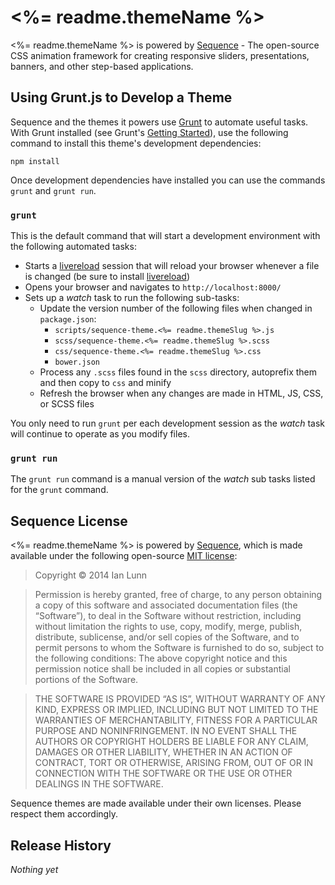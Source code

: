 # <%= readme.themeName %>

<%= readme.themeName %> is powered by [Sequence](http://sequencejs.com/) - The open-source CSS animation framework for creating responsive sliders, presentations, banners, and other step-based applications.

## Using Grunt.js to Develop a Theme

Sequence and the themes it powers use [Grunt](http://gruntjs.com/) to automate useful tasks. With Grunt installed (see Grunt's [Getting Started](http://gruntjs.com/getting-started)), use the following command to install this theme's development dependencies:

```
npm install
```

Once development dependencies have installed you can use the commands `grunt` and `grunt run`.

### `grunt`

This is the default command that will start a development environment with the following automated tasks:

- Starts a [livereload](http://livereload.com/) session that will reload your browser whenever a file is changed (be sure to install [livereload](http://livereload.com/))
- Opens your browser and navigates to `http://localhost:8000/`
- Sets up a *watch* task to run the following sub-tasks:
  - Update the version number of the following files when changed in `package.json`:
    - `scripts/sequence-theme.<%= readme.themeSlug %>.js`
    - `scss/sequence-theme.<%= readme.themeSlug %>.scss`
    - `css/sequence-theme.<%= readme.themeSlug %>.css`
    - `bower.json`
  - Process any `.scss` files found in the `scss` directory, autoprefix them and then copy to `css` and minify
  - Refresh the browser when any changes are made in HTML, JS, CSS, or SCSS files

You only need to run `grunt` per each development session as the *watch* task will continue to operate as you modify files.

### `grunt run`

The `grunt run` command is a manual version of the *watch* sub tasks listed for the `grunt` command.

## Sequence License

<%= readme.themeName %> is powered by [Sequence](http://sequencejs.com/), which is made available under the following open-source [MIT license](http://opensource.org/licenses/MIT):

> Copyright © 2014 Ian Lunn

> Permission is hereby granted, free of charge, to any person obtaining a copy of this software and associated documentation files (the “Software”), to deal in the Software without restriction, including without limitation the rights to use, copy, modify, merge, publish, distribute, sublicense, and/or sell copies of the Software, and to permit persons to whom the Software is furnished to do so, subject to the following conditions: The above copyright notice and this permission notice shall be included in all copies or substantial portions of the Software.

> THE SOFTWARE IS PROVIDED “AS IS”, WITHOUT WARRANTY OF ANY KIND, EXPRESS OR IMPLIED, INCLUDING BUT NOT LIMITED TO THE WARRANTIES OF MERCHANTABILITY, FITNESS FOR A PARTICULAR PURPOSE AND NONINFRINGEMENT. IN NO EVENT SHALL THE AUTHORS OR COPYRIGHT HOLDERS BE LIABLE FOR ANY CLAIM, DAMAGES OR OTHER LIABILITY, WHETHER IN AN ACTION OF CONTRACT, TORT OR OTHERWISE, ARISING FROM, OUT OF OR IN CONNECTION WITH THE SOFTWARE OR THE USE OR OTHER DEALINGS IN THE SOFTWARE.

Sequence themes are made available under their own licenses. Please respect them accordingly.

## Release History
*Nothing yet*
